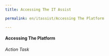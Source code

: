 ```yaml
---
title: Accessing The IT Assist

permalink: en/itassist/Accessing The Platform

---
```

#### Accessing The Platform
###### Action Task
